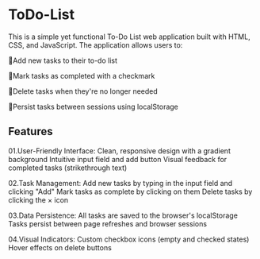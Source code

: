 # ToDo-List
This is a simple yet functional To-Do List web application built with HTML, CSS, and JavaScript. The application allows users to:

🚀Add new tasks to their to-do list

🚀Mark tasks as completed with a checkmark

🚀Delete tasks when they're no longer needed

🚀Persist tasks between sessions using localStorage

## Features

01.User-Friendly Interface:
Clean, responsive design with a gradient background
Intuitive input field and add button
Visual feedback for completed tasks (strikethrough text)

02.Task Management:
Add new tasks by typing in the input field and clicking "Add"
Mark tasks as complete by clicking on them
Delete tasks by clicking the × icon

03.Data Persistence:
All tasks are saved to the browser's localStorage
Tasks persist between page refreshes and browser sessions

04.Visual Indicators:
Custom checkbox icons (empty and checked states)
Hover effects on delete buttons
